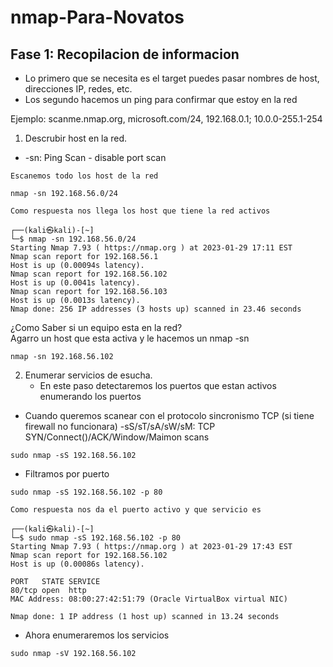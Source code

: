 ﻿# nmap-Para-Novatos
 
 
 ## Fase 1: Recopilacion de informacion
  - Lo primero que se necesita es el target puedes pasar nombres de host, direcciones IP, redes, etc.
  - Los segundo hacemos un ping para confirmar que estoy en la red
 
 Ejemplo: scanme.nmap.org, microsoft.com/24, 192.168.0.1; 10.0.0-255.1-254
1. Descrubir host en la red.
  - -sn: Ping Scan - disable port scan
 
`Escanemos todo los host de la red`
```
nmap -sn 192.168.56.0/24
```

`Como respuesta nos llega los host que tiene la red activos `
```
┌──(kali㉿kali)-[~]
└─$ nmap -sn 192.168.56.0/24 
Starting Nmap 7.93 ( https://nmap.org ) at 2023-01-29 17:11 EST
Nmap scan report for 192.168.56.1
Host is up (0.00094s latency).
Nmap scan report for 192.168.56.102
Host is up (0.0041s latency).
Nmap scan report for 192.168.56.103
Host is up (0.0013s latency).
Nmap done: 256 IP addresses (3 hosts up) scanned in 23.46 seconds
```

¿Como Saber si un equipo esta en la red? \
Agarro un host que esta activa y le hacemos un nmap -sn
```
nmap -sn 192.168.56.102
```

2. Enumerar servicios de esucha.
   - En este paso detectaremos los puertos que estan activos enumerando los puertos
   
 - Cuando queremos scanear con el protocolo sincronismo TCP (si tiene firewall no funcionara)
 -sS/sT/sA/sW/sM: TCP SYN/Connect()/ACK/Window/Maimon scans
```
sudo nmap -sS 192.168.56.102 
```
 - Filtramos por puerto
```
sudo nmap -sS 192.168.56.102 -p 80
```

`Como respuesta nos da el puerto activo y que servicio es `
```
┌──(kali㉿kali)-[~]
└─$ sudo nmap -sS 192.168.56.102 -p 80
Starting Nmap 7.93 ( https://nmap.org ) at 2023-01-29 17:43 EST
Nmap scan report for 192.168.56.102
Host is up (0.00086s latency).

PORT   STATE SERVICE
80/tcp open  http
MAC Address: 08:00:27:42:51:79 (Oracle VirtualBox virtual NIC)

Nmap done: 1 IP address (1 host up) scanned in 13.24 seconds
```
 - Ahora enumeraremos los servicios

 ```sudo nmap -sV 192.168.56.102 ```




